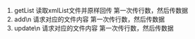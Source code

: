 1. getList
读取xmlList文件并原样回传
第一次传行数，然后传数据
2. add\n<name>
请求<name>对应的文件内容
第一次传行数，然后传数据
3. update\n<name>
请求<name>对应的文件内容
第一次传行数，然后传数据